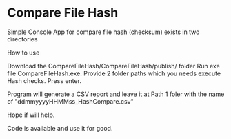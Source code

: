 # Compare File Hash
Simple Console App for compare file hash (checksum) exists in two directories

How to use

Download the CompareFileHash/CompareFileHash/publish/ folder
Run exe file CompareFileHash.exe.
Provide 2 folder paths which you needs execute Hash checks.
Press enter.

Program will generate a CSV report and leave it at Path 1 foler with the name of "ddmmyyyyHHMMss_HashCompare.csv"

Hope if will help.

Code is available and use it for good.
